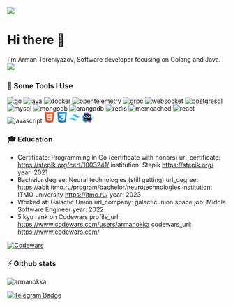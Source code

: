 ![](https://github.com/halfrost/halfrost/blob/master/icons/header_.png)

# Hi there 👋

I'm Arman Toreniyazov, Software developer focusing on Golang and Java. <img src="https://media.giphy.com/media/h5dJapCzKEdZb3BVRI/giphy.gif" width="50">

<h3>🚀 Some Tools I Use</h3>
<p align="left">
<img src="https://cdn.svgporn.com/logos/go.svg" alt="go" width="25" height="25" />
<img src="https://cdn.svgporn.com/logos/java.svg" alt="java" width="25" height="25" />
<img src="https://cdn.svgporn.com/logos/docker-icon.svg" alt="docker" width="25" height="25" />
<img src="https://cdn.svgporn.com/logos/opentelemetry.svg" alt="opentelemetry" width="25" height="25" />
  
<img src="https://cdn.svgporn.com/logos/grpc.svg" alt="grpc" width="25" height="25" />
<img src="https://cdn.svgporn.com/logos/websocket.svg" alt="websocket" width="25" height="25" />
  
<img src="https://cdn.svgporn.com/logos/postgresql.svg" alt="postgresql" width="25" height="25" />
<img src="https://cdn.svgporn.com/logos/mysql.svg" alt="mysql" width="25" height="25" />
<img src="https://cdn.svgporn.com/logos/mongodb.svg" alt="mongodb" width="25" height="25" />
<img src="https://cdn.svgporn.com/logos/arangodb.svg" alt="arangodb" width="25" height="25" />
<img src="https://cdn.svgporn.com/logos/redis.svg" alt="redis" width="25" height="25" />
<img src="https://cdn.svgporn.com/logos/memcached.svg" alt="memcached" width="25" height="25" />
  
<img src="https://cdn.svgporn.com/logos/react.svg" alt="react" width="25" height="25" />
<img src="https://cdn.svgporn.com/logos/javascript.svg" alt="javascript" width="25" height="25" />
<img src="https://raw.githubusercontent.com/devicons/devicon/master/icons/html5/html5-original.svg" alt="html5" width="25" height="25" />
<img src="https://raw.githubusercontent.com/devicons/devicon/master/icons/css3/css3-original.svg" alt="css3" width="25" height="25" />
<img src="https://raw.githubusercontent.com/devicons/devicon/master/icons/tailwindcss/tailwindcss-original.svg" alt="tailwindcss" width="25" height="25" />

<img src="https://raw.githubusercontent.com/devicons/devicon/master/icons/goland/goland-original.svg" alt="goland" width="25" height="25" />
</p>

<h3>🎓 Education</h3>

- Certificate: Programming in Go (certificate with honors)
  url_certificate: https://stepik.org/cert/1003241/
  institution: Stepik https://stepik.org/
  year: 2021
- Bachelor degree: Neural technologies (still getting)
  url_degree: https://abit.itmo.ru/program/bachelor/neurotechnologies
  institution: ITMO university https://itmo.ru/
  year: 2023
- Worked at: Galactic Union
  url_company: galacticunion.space
  job: Middle Software Engineer
  year: 2022
- 5 kyu rank on Codewars
  profile_url: https://www.codewars.com/users/armanokka
  codewars_url: https://www.codewars.com/
  

[![Codewars](https://github.r2v.ch/codewars?user=armanokka&stroke=BB432C)](https://github.r2v.ch/codewars?user=armanokka&stroke=BB432C)

<h3>⚡️ Github stats</h3>

<img  src="https://github-readme-stats-git-masterrstaa-rickstaa.vercel.app/api?username=armanokka&show_icons=true&theme=tokyonight&icon_color=6392DF&hide=prs" alt="armanokka">

<br />

[![Telegram Badge](https://img.shields.io/badge/-Telegram-blue?style=plastic&logo=telegram&logoColor=white&link=https://t.me/armanokka)](https://t.me/armanokka)

<br />
